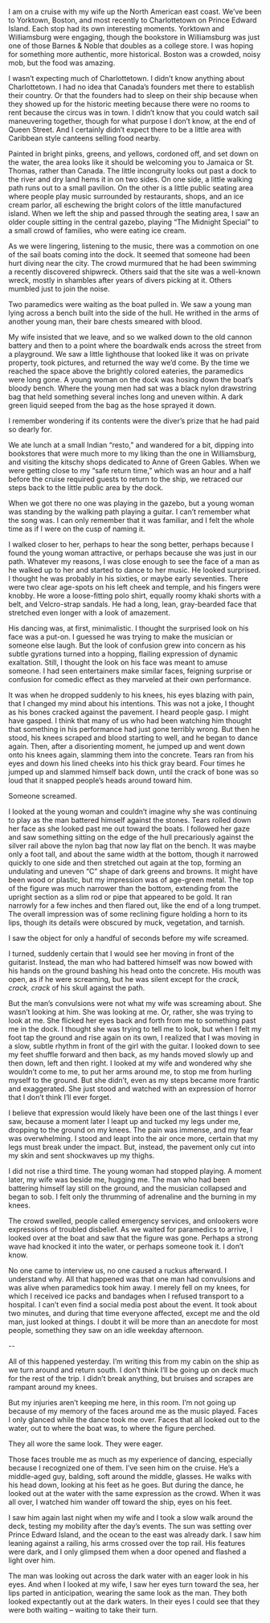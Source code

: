 I am on a cruise with my wife up the North American east coast. We’ve been to Yorktown, Boston, and most recently to Charlottetown on Prince Edward Island. Each stop had its own interesting moments. Yorktown and Williamsburg were engaging, though the bookstore in Williamsburg was just one of those Barnes & Noble that doubles as a college store. I was hoping for something more authentic, more historical. Boston was a crowded, noisy mob, but the food was amazing.

I wasn’t expecting much of Charlottetown. I didn’t know anything about Charlottetown. I had no idea that Canada’s founders met there to establish their country. Or that the founders had to sleep on their ship because when they showed up for the historic meeting because there were no rooms to rent because the circus was in town. I didn’t know that you could watch sail maneuvering together, though for what purpose I don’t know, at the end of Queen Street. And I certainly didn’t expect there to be a little area with Caribbean style canteens selling food nearby.

Painted in bright pinks, greens, and yellows, cordoned off, and set down on the water, the area looks like it should be welcoming you to Jamaica or St. Thomas, rather than Canada. The little incongruity looks out past a dock to the river and dry land hems it in on two sides. On one side, a little walking path runs out to a small pavilion. On the other is a little public seating area where people play music surrounded by restaurants, shops, and an ice cream parlor, all eschewing the bright colors of the little manufactured island. When we left the ship and passed through the seating area, I saw an older couple sitting in the central gazebo, playing “The Midnight Special” to a small crowd of families, who were eating ice cream.

As we were lingering, listening to the music, there was a commotion on one of the sail boats coming into the dock. It seemed that someone had been hurt diving near the city. The crowd murmured that he had been swimming a recently discovered shipwreck. Others said that the site was a well-known wreck, mostly in shambles after years of divers picking at it. Others mumbled just to join the noise.

Two paramedics were waiting as the boat pulled in. We saw a young man lying across a bench built into the side of the hull. He writhed in the arms of another young man, their bare chests smeared with blood.

My wife insisted that we leave, and so we walked down to the old cannon battery and then to a point where the boardwalk ends across the street from a playground. We saw a little lighthouse that looked like it was on private property, took pictures, and returned the way we’d come. By the time we reached the space above the brightly colored eateries, the paramedics were long gone. A young woman on the dock was hosing down the boat’s bloody bench. Where the young men had sat was a black nylon drawstring bag that held something several inches long and uneven within. A dark green liquid seeped from the bag as the hose sprayed it down.

I remember wondering if its contents were the diver’s prize that he had paid so dearly for.

We ate lunch at a small Indian “resto,” and wandered for a bit, dipping into bookstores that were much more to my liking than the one in Williamsburg, and visiting the kitschy shops dedicated to Anne of Green Gables. When we were getting close to my “safe return time,” which was an hour and a half before the cruise required guests to return to the ship, we retraced our steps back to the little public area by the dock.

When we got there no one was playing in the gazebo, but a young woman was standing by the walking path playing a guitar. I can’t remember what the song was. I can only remember that it was familiar, and I felt the whole time as if I were on the cusp of naming it.

I walked closer to her, perhaps to hear the song better, perhaps because I found the young woman attractive, or perhaps because she was just in our path. Whatever my reasons, I was close enough to see the face of a man as he walked up to her and started to dance to her music. He looked surprised. I thought he was probably in his sixties, or maybe early seventies. There were two clear age-spots on his left cheek and temple, and his fingers were knobby. He wore a loose-fitting polo shirt, equally roomy khaki shorts with a belt, and Velcro-strap sandals. He had a long, lean, gray-bearded face that stretched even longer with a look of amazement.

His dancing was, at first, minimalistic. I thought the surprised look on his face was a put-on. I guessed he was trying to make the musician or someone else laugh. But the look of confusion grew into concern as his subtle gyrations turned into a hopping, flailing expression of dynamic exaltation. Still, I thought the look on his face was meant to amuse someone. I had seen entertainers make similar faces, feigning surprise or confusion for comedic effect as they marveled at their own performance.

It was when he dropped suddenly to his knees, his eyes blazing with pain, that I changed my mind about his intentions. This was not a joke, I thought as his bones cracked against the pavement. I heard people gasp. I might have gasped. I think that many of us who had been watching him thought that something in his performance had just gone terribly wrong. But then he stood, his knees scraped and blood starting to well, and he began to dance again. Then, after a disorienting moment, he jumped up and went down onto his knees again, slamming them into the concrete. Tears ran from his eyes and down his lined cheeks into his thick gray beard. Four times he jumped up and slammed himself back down, until the crack of bone was so loud that it snapped people’s heads around toward him.

Someone screamed.

I looked at the young woman and couldn’t imagine why she was continuing to play as the man battered himself against the stones. Tears rolled down her face as she looked past me out toward the boats. I followed her gaze and saw something sitting on the edge of the hull precariously against the silver rail above the nylon bag that now lay flat on the bench. It was maybe only a foot tall, and about the same width at the bottom, though it narrowed quickly to one side and then stretched out again at the top, forming an undulating and uneven “C” shape of dark greens and browns. It might have been wood or plastic, but my impression was of age-green metal. The top of the figure was much narrower than the bottom, extending from the upright section as a slim rod or pipe that appeared to be gold. It ran narrowly for a few inches and then flared out, like the end of a long trumpet. The overall impression was of some reclining figure holding a horn to its lips, though its details were obscured by muck, vegetation, and tarnish.

I saw the object for only a handful of seconds before my wife screamed.

I turned, suddenly certain that I would see her moving in front of the guitarist. Instead, the man who had battered himself was now bowed with his hands on the ground bashing his head onto the concrete. His mouth was open, as if he were screaming, but he was silent except for the *crack, crack, crack* of his skull against the path.

But the man’s convulsions were not what my wife was screaming about. She wasn’t looking at him. She was looking at me. Or, rather, she was trying to look at me. She flicked her eyes back and forth from me to something past me in the dock. I thought she was trying to tell me to look, but when I felt my foot tap the ground and rise again on its own, I realized that I was moving in a slow, subtle rhythm in front of the girl with the guitar. I looked down to see my feet shuffle forward and then back, as my hands moved slowly up and then down, left and then right. I looked at my wife and wondered why she wouldn’t come to me, to put her arms around me, to stop me from hurling myself to the ground. But she didn’t, even as my steps became more frantic and exaggerated. She just stood and watched with an expression of horror that I don’t think I’ll ever forget.

I believe that expression would likely have been one of the last things I ever saw, because a moment later I leapt up and tucked my legs under me, dropping to the ground on my knees. The pain was immense, and my fear was overwhelming. I stood and leapt into the air once more, certain that my legs must break under the impact. But, instead, the pavement only cut into my skin and sent shockwaves up my thighs.

I did not rise a third time. The young woman had stopped playing. A moment later, my wife was beside me, hugging me. The man who had been battering himself lay still on the ground, and the musician collapsed and began to sob. I felt only the thrumming of adrenaline and the burning in my knees.

The crowd swelled, people called emergency services, and onlookers wore expressions of troubled disbelief. As we waited for paramedics to arrive, I looked over at the boat and saw that the figure was gone. Perhaps a strong wave had knocked it into the water, or perhaps someone took it. I don’t know.

No one came to interview us, no one caused a ruckus afterward. I understand why. All that happened was that one man had convulsions and was alive when paramedics took him away. I merely fell on my knees, for which I received ice packs and bandages when I refused transport to a hospital. I can’t even find a social media post about the event. It took about two minutes, and during that time everyone affected, except me and the old man, just looked at things. I doubt it will be more than an anecdote for most people, something they saw on an idle weekday afternoon.

--

All of this happened yesterday. I’m writing this from my cabin on the ship as we turn around and return south. I don’t think I’ll be going up on deck much for the rest of the trip. I didn’t break anything, but bruises and scrapes are rampant around my knees.

But my injuries aren’t keeping me here, in this room. I’m not going up because of my memory of the faces around me as the music played. Faces I only glanced while the dance took me over. Faces that all looked out to the water, out to where the boat was, to where the figure perched.

They all wore the same look. They were eager.

Those faces trouble me as much as my experience of dancing, especially because I recognized one of them. I’ve seen him on the cruise. He’s a middle-aged guy, balding, soft around the middle, glasses. He walks with his head down, looking at his feet as he goes. But during the dance, he looked out at the water with the same expression as the crowd. When it was all over, I watched him wander off toward the ship, eyes on his feet.

I saw him again last night when my wife and I took a slow walk around the deck, testing my mobility after the day’s events. The sun was setting over Prince Edward Island, and the ocean to the east was already dark. I saw him leaning against a railing, his arms crossed over the top rail. His features were dark, and I only glimpsed them when a door opened and flashed a light over him.

The man was looking out across the dark water with an eager look in his eyes. And when I looked at my wife, I saw her eyes turn toward the sea, her lips parted in anticipation, wearing the same look as the man. They both looked expectantly out at the dark waters. In their eyes I could see that they were both waiting – waiting to take their turn.